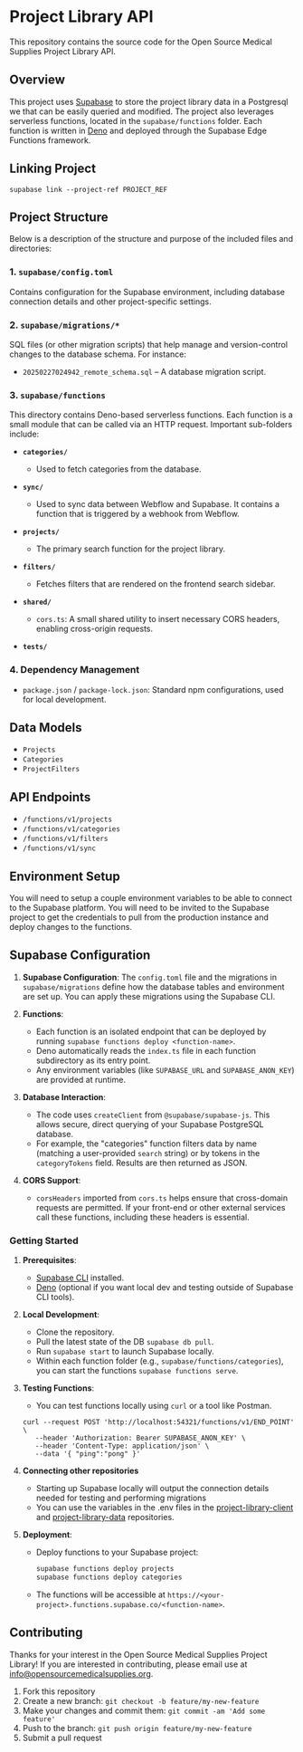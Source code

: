# Project Library API

This repository contains the source code for the Open Source Medical Supplies Project Library API.

## Overview

This project uses [Supabase](https://supabase.com/) to store the project library data in a Postgresql we that can be easily queried and modified. The project also leverages serverless functions, located in the `supabase/functions` folder. Each function is written in [Deno](https://deno.land/) and deployed through the Supabase Edge Functions framework.

## Linking Project 

```
supabase link --project-ref PROJECT_REF
```

## Project Structure

Below is a description of the structure and purpose of the included files and directories:

### 1. `supabase/config.toml`
Contains configuration for the Supabase environment, including database connection details and other project-specific settings.

### 2. `supabase/migrations/*`
SQL files (or other migration scripts) that help manage and version-control changes to the database schema. For instance:
- `20250227024942_remote_schema.sql` – A database migration script.

### 3. `supabase/functions`
This directory contains Deno-based serverless functions. Each function is a small module that can be called via an HTTP request. Important sub-folders include:

- **`categories/`**
  - Used to fetch categories from the database.

- **`sync/`**
  - Used to sync data between Webflow and Supabase. It contains a function that is triggered by a webhook from Webflow.

- **`projects/`**
  - The primary search function for the project library.

- **`filters/`**
  - Fetches filters that are rendered on the frontend search sidebar.

- **`shared/`**
  - `cors.ts`: A small shared utility to insert necessary CORS headers, enabling cross-origin requests.

- **`tests/`**

### 4. Dependency Management
- `package.json` / `package-lock.json`: Standard npm configurations, used for local development.

## Data Models

- `Projects`
- `Categories`
- `ProjectFilters`

## API Endpoints

- `/functions/v1/projects`
- `/functions/v1/categories`
- `/functions/v1/filters`
- `/functions/v1/sync`

## Environment Setup

You will need to setup a couple environment variables to be able to connect to the Supabase platform. You will need to be invited to the Supabase project to get the credentials to pull from the production instance and deploy changes to the functions.

## Supabase Configuration

1. **Supabase Configuration**: The `config.toml` file and the migrations in `supabase/migrations` define how the database tables and environment are set up. You can apply these migrations using the Supabase CLI.

2. **Functions**: 
   - Each function is an isolated endpoint that can be deployed by running `supabase functions deploy <function-name>`.
   - Deno automatically reads the `index.ts` file in each function subdirectory as its entry point.
   - Any environment variables (like `SUPABASE_URL` and `SUPABASE_ANON_KEY`) are provided at runtime.

3. **Database Interaction**:
   - The code uses `createClient` from `@supabase/supabase-js`. This allows secure, direct querying of your Supabase PostgreSQL database.
   - For example, the "categories" function filters data by name (matching a user-provided `search` string) or by tokens in the `categoryTokens` field. Results are then returned as JSON.

4. **CORS Support**:
   - `corsHeaders` imported from `cors.ts` helps ensure that cross-domain requests are permitted. If your front-end or other external services call these functions, including these headers is essential.

### Getting Started

1. **Prerequisites**:
   - [Supabase CLI](https://supabase.com/docs/guides/cli) installed.
   - [Deno](https://deno.land/) (optional if you want local dev and testing outside of Supabase CLI tools).

2. **Local Development**:
   - Clone the repository.
   - Pull the latest state of the DB `supabase db pull`.
   - Run `supabase start` to launch Supabase locally.
   - Within each function folder (e.g., `supabase/functions/categories`), you can start the functions `supabase functions serve`.

3. **Testing Functions**:
   - You can test functions locally using `curl` or a tool like Postman.
   ```Shell
   curl --request POST 'http://localhost:54321/functions/v1/END_POINT' \
      --header 'Authorization: Bearer SUPABASE_ANON_KEY' \
      --header 'Content-Type: application/json' \
      --data '{ "ping":"pong" }'
   ```

4. **Connecting other repositories**
    - Starting up Supabase locally will output the connection details needed for testing and performing migrations
    - You can use the variables in the .env files in the [project-library-client](https://github.com/Open-Source-Medical-Supplies/project-library-client) and [project-library-data](https://github.com/Open-Source-Medical-Supplies/project-library-data) repositories.

5. **Deployment**:
   - Deploy functions to your Supabase project:

     ```bash
     supabase functions deploy projects
     supabase functions deploy categories
     ```
   - The functions will be accessible at `https://<your-project>.functions.supabase.co/<function-name>`.

## Contributing

Thanks for your interest in the Open Source Medical Supplies Project Library! If you are interested in contributing, please email use at [info@opensourcemedicalsupplies.org](mailto:info@opensourcemedicalsupplies.org).

1. Fork this repository
2. Create a new branch: `git checkout -b feature/my-new-feature`
3. Make your changes and commit them: `git commit -am 'Add some feature'`
4. Push to the branch: `git push origin feature/my-new-feature`
5. Submit a pull request

